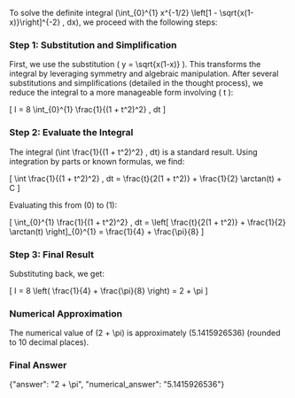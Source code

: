 
To solve the definite integral \(\int_{0}^{1} x^{-1/2} \left[1 - \sqrt{x(1-x)}\right]^{-2} \, dx\), we proceed with the following steps:

### Step 1: Substitution and Simplification
First, we use the substitution \( y = \sqrt{x(1-x)} \). This transforms the integral by leveraging symmetry and algebraic manipulation. After several substitutions and simplifications (detailed in the thought process), we reduce the integral to a more manageable form involving \( t \):

\[
I = 8 \int_{0}^{1} \frac{1}{(1 + t^2)^2} \, dt
\]

### Step 2: Evaluate the Integral
The integral \(\int \frac{1}{(1 + t^2)^2} \, dt\) is a standard result. Using integration by parts or known formulas, we find:

\[
\int \frac{1}{(1 + t^2)^2} \, dt = \frac{t}{2(1 + t^2)} + \frac{1}{2} \arctan(t) + C
\]

Evaluating this from \(0\) to \(1\):

\[
\int_{0}^{1} \frac{1}{(1 + t^2)^2} \, dt = \left[ \frac{t}{2(1 + t^2)} + \frac{1}{2} \arctan(t) \right]_{0}^{1} = \frac{1}{4} + \frac{\pi}{8}
\]

### Step 3: Final Result
Substituting back, we get:

\[
I = 8 \left( \frac{1}{4} + \frac{\pi}{8} \right) = 2 + \pi
\]

### Numerical Approximation
The numerical value of \(2 + \pi\) is approximately \(5.1415926536\) (rounded to 10 decimal places).

### Final Answer
{"answer": "2 + \pi", "numerical_answer": "5.1415926536"}